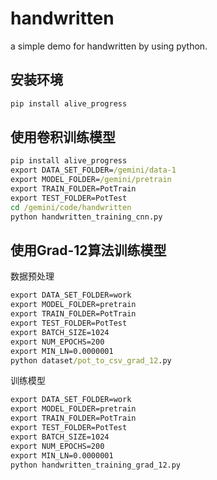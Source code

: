 # handwritten
a simple demo for handwritten by using python.


## 安装环境
``` cmd
pip install alive_progress
```

## 使用卷积训练模型
``` cmd
pip install alive_progress
export DATA_SET_FOLDER=/gemini/data-1
export MODEL_FOLDER=/gemini/pretrain
export TRAIN_FOLDER=PotTrain
export TEST_FOLDER=PotTest
cd /gemini/code/handwritten
python handwritten_training_cnn.py
```


## 使用Grad-12算法训练模型

数据预处理
``` cmd
export DATA_SET_FOLDER=work
export MODEL_FOLDER=pretrain
export TRAIN_FOLDER=PotTrain
export TEST_FOLDER=PotTest
export BATCH_SIZE=1024
export NUM_EPOCHS=200
export MIN_LN=0.0000001
python dataset/pot_to_csv_grad_12.py
```


训练模型
``` cmd
export DATA_SET_FOLDER=work
export MODEL_FOLDER=pretrain
export TRAIN_FOLDER=PotTrain
export TEST_FOLDER=PotTest
export BATCH_SIZE=1024
export NUM_EPOCHS=200
export MIN_LN=0.0000001
python handwritten_training_grad_12.py
```